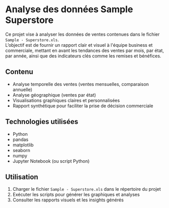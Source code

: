 # Analyse des données Sample Superstore

Ce projet vise à analyser les données de ventes contenues dans le fichier `Sample - Superstore.xls`.  
L’objectif est de fournir un rapport clair et visuel à l'équipe business et commerciale, mettant en avant les tendances des ventes par mois, par état, par année, ainsi que des indicateurs clés comme les remises et bénéfices.

## Contenu

- Analyse temporelle des ventes (ventes mensuelles, comparaison annuelle)
- Analyse géographique (ventes par état)
- Visualisations graphiques claires et personnalisées
- Rapport synthétique pour faciliter la prise de décision commerciale

## Technologies utilisées

- Python
- pandas
- matplotlib
- seaborn
- numpy
- Jupyter Notebook (ou script Python)

## Utilisation

1. Charger le fichier `Sample - Superstore.xls` dans le répertoire du projet  
2. Exécuter les scripts pour générer les graphiques et analyses  
3. Consulter les rapports visuels et les insights générés
